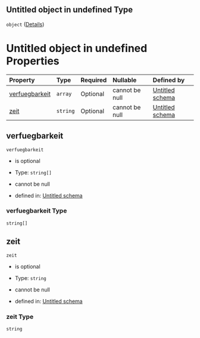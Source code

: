## Untitled object in undefined Type

`object` ([Details](erreichbarkeit.md))

# Untitled object in undefined Properties

| Property                          | Type     | Required | Nullable       | Defined by                                                                                                                                                                |
| :-------------------------------- | :------- | :------- | :------------- | :------------------------------------------------------------------------------------------------------------------------------------------------------------------------ |
| [verfuegbarkeit](#verfuegbarkeit) | `array`  | Optional | cannot be null | [Untitled schema](verfuegbarkeit.md "https://raw.githubusercontent.com/conuti-gmbh/bo4e/main/schemas/v1/enum/Verfuegbarkeit.schema.json#/properties/verfuegbarkeit")      |
| [zeit](#zeit)                     | `string` | Optional | cannot be null | [Untitled schema](erreichbarkeit-properties-zeit.md "https://raw.githubusercontent.com/conuti-gmbh/bo4e/main/schemas/v1/com/Erreichbarkeit.schema.json#/properties/zeit") |

## verfuegbarkeit



`verfuegbarkeit`

*   is optional

*   Type: `string[]`

*   cannot be null

*   defined in: [Untitled schema](verfuegbarkeit.md "https://raw.githubusercontent.com/conuti-gmbh/bo4e/main/schemas/v1/enum/Verfuegbarkeit.schema.json#/properties/verfuegbarkeit")

### verfuegbarkeit Type

`string[]`

## zeit



`zeit`

*   is optional

*   Type: `string`

*   cannot be null

*   defined in: [Untitled schema](erreichbarkeit-properties-zeit.md "https://raw.githubusercontent.com/conuti-gmbh/bo4e/main/schemas/v1/com/Erreichbarkeit.schema.json#/properties/zeit")

### zeit Type

`string`
